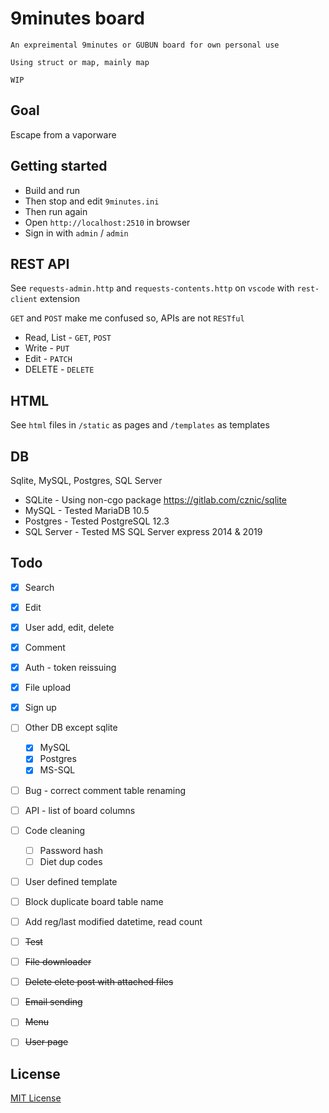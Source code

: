 # 9minutes board

```
An expreimental 9minutes or GUBUN board for own personal use

Using struct or map, mainly map

WIP
```

## Goal

Escape from a vaporware


## Getting started

* Build and run
* Then stop and edit `9minutes.ini`
* Then run again
* Open `http://localhost:2510` in browser
* Sign in with `admin` / `admin`


## REST API

See `requests-admin.http` and `requests-contents.http` on `vscode` with `rest-client` extension

`GET` and `POST` make me confused so, APIs are not `RESTful`

* Read, List - `GET`, `POST`
* Write - `PUT`
* Edit - `PATCH`
* DELETE - `DELETE`


## HTML

See `html` files in `/static` as pages and `/templates` as templates


## DB

Sqlite, MySQL, Postgres, SQL Server
* SQLite - Using non-cgo package https://gitlab.com/cznic/sqlite
* MySQL - Tested MariaDB 10.5
* Postgres - Tested PostgreSQL 12.3
* SQL Server - Tested MS SQL Server express 2014 & 2019


## Todo
- [x] Search
- [x] Edit
- [x] User add, edit, delete
- [x] Comment
- [x] Auth - token reissuing
- [x] File upload
- [x] Sign up
- [ ] Other DB except sqlite
    - [x] MySQL
    - [x] Postgres
    - [x] MS-SQL
- [ ] Bug - correct comment table renaming
- [ ] API - list of board columns
- [ ] Code cleaning
    - [ ] Password hash
    - [ ] Diet dup codes
- [ ] User defined template
- [ ] Block duplicate board table name
- [ ] Add reg/last modified datetime, read count
- [ ] ~~Test~~
- [ ] ~~File downloader~~
- [ ] ~~Delete elete post with attached files~~
- [ ] ~~Email sending~~
- [ ] ~~Menu~~
- [ ] ~~User page~~


## License
[MIT License](http://www.opensource.org/licenses/MIT)
